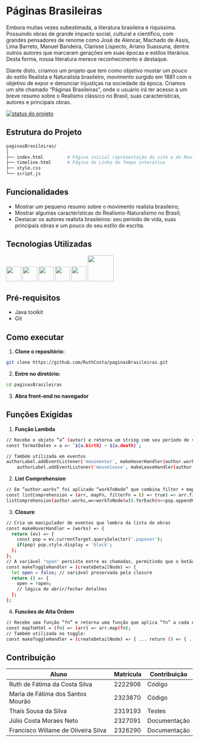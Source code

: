 # Páginas Brasileiras
Embora muitas vezes subestimada, a literatura brasileira é riquíssima. Possuindo obras de grande impacto social, cultural e científico, com grandes pensadores de renome como José de Alencar, Machado de Assis, Lima Barreto, Manuel Bandeira, Clarisse Lispecto, Ariano Suassuna, dentre outros autores que marcaram gerações em suas épocas e estilos literários. Desta forma, nossa literatura merece reconhecimento e destaque.

Diante disto, criamos um projeto que tem como objetivo mostar um pouco do estilo Realista e Naturalista brasileiro, movimento surgido em 1881 com o objetivo de expor e denunciar injustiças na sociedade da época. Criamos um site chamado “Páginas Brasileiras”, onde o usuário irá ter acesso a um breve resumo sobre o Realismo clássico no Brasil, suas características, autores e principais obras.

[![status do projeto](https://img.shields.io/badge/Status-Em%20Desenvolvimento-green)](https://github.com/seu-usuario/seu-projeto)

## Estrutura do Projeto
```bash
paginasBrasileiras/
│
├── index.html         # Página inicial (apresentação do site e do Realismo)
├── timeline.html      # Página da Linha do Tempo interativa
├── style.css
└── script.js        
```
## Funcionalidades
- Mostrar um pequeno resumo sobre o movimento realista brasileiro;
- Mostrar algumas características do Realismo-Naturalismo no Brasil;
- Destacar os autores realista brasileiros: seu período de vida, suas principais obras e um pouco do seu estilo de escrita.

## Tecnologias Utilizadas
<img src="https://github.com/user-attachments/assets/f48f29b7-f7c8-4711-8605-1a2ef78be848" width="40" height="40" /> <img src="https://github.com/user-attachments/assets/d3c8bacd-fd38-4289-b576-faead844934e" width="40" height="40" /> <img src="https://cdn.jsdelivr.net/gh/devicons/devicon@latest/icons/javascript/javascript-original.svg" width="40" height="40" /> <img src="https://github.com/user-attachments/assets/7a04f990-c690-4e00-a1a0-e784ec969754" width="40" height="40" /> <img src="https://cdn.jsdelivr.net/gh/devicons/devicon@latest/icons/git/git-plain.svg" width="40" height="40" /> <img src="https://github.com/user-attachments/assets/5b7c3f4b-fb53-4b06-a667-0c979bfee0b1" width="70" height="70" />

## Pré-requisitos
- Java toolkit
- Git

## Como executar
1. **Clone o repositório:**
```bash
git clone https://github.com/RuthCosta/paginasBrasileiras.git
```
2. **Entre no diretório:**
```bash
cd paginasBrasileiras
```
3. **Abra front-end no navegador**
## Funções Exigidas
1. **Função Lambda**
```bash
// Recebe o objeto “a” (autor) e retorna um string com seu período de vida.
const formatDates = a => `${a.birth} — ${a.death}`;

// Também utilizada em eventos
authorLabel.addEventListener('mouseenter', makeHoverHandler(author.works));
    authorLabel.addEventListener('mouseleave', makeLeaveHandler(author.works));
```
2. **List Comprehension**
```bash
// Em “author.works” foi aplicado “workToNode” que combina filter + map para simular uma list comprehension
const listComprehension = (arr, mapFn, filterFn = () => true) => arr.filter(filterFn).map(mapFn);
listComprehension(author.works,w=>workToNode(w)).forEach(n=>pop.appendChild(n));
```
3. **Closure**
```bash
// Cria um manipulador de eventos que lembra da lista de obras
const makeHoverHandler = (works) => {
  return (ev) => {
    const pop = ev.currentTarget.querySelector('.popover');
    if(pop) pop.style.display = 'block';
  };
};
// A variável "open" persiste entre as chamadas, permitindo que o botão alterne entre “Detalhes” e “Fechar”
const makeToggleHandler = (createDetailNode) => {
  let open = false; // variável preservada pela closure
  return () => {
    open = !open;
    // lógica de abrir/fechar detalhes
  };
};
```
4. **Funcões de Alta Ordem**
```bash
// Recebe uma função “fn” e retorna uma função que aplica “fn” a cada elemento do um array:
const mapToHtml = (fn) => (arr) => arr.map(fn);
// Também utilizada no toggle:
const makeToggleHandler = (createDetailNode) => { ... return () => { ... } };
```
## Contribuição
| Aluno | Matrícula | Contribuição |
|-------| --------- | ------------ |
| Ruth de Fátima da Costa Silva | 2222906 | Código |
| Maria de Fátima dos Santos Mourão | 2323870 | Código |
| Thaís Sousa da Silva | 2319193 | Testes |
| Júlio Costa Moraes Neto | 2327091 | Documentação |
| Francisco Willame de Oliveira Silva | 2326290 | Documentação |




